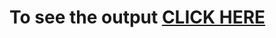 # To see the output [CLICK HERE](https://github.com/jayanta12320488/Lpu-Demo-website/blob/jp/project12.html)
